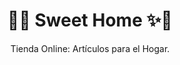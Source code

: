 <h1 align="center">🏡✨ Sweet Home ✨🏡</h1>

<p align="center">Tienda Online: Artículos para el Hogar.</p>
